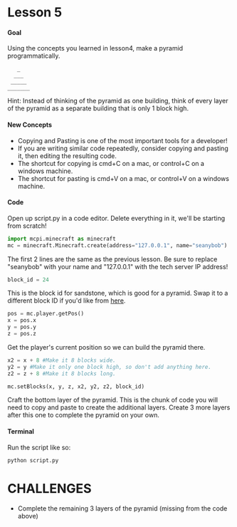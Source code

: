 # Lesson 5

#### Goal
Using the concepts you learned in lesson4, make a pyramid programmatically.
```
   _
  ___
 _____
_______
```

Hint: Instead of thinking of the pyramid as one building, think of every layer of the pyramid as a separate building that is only 1 block high.

#### New Concepts

- Copying and Pasting is one of the most important tools for a developer!
- If you are writing similar code repeatedly, consider copying and pasting it, then editing the resulting code.
- The shortcut for copying is cmd+C on a mac, or control+C on a windows machine.
- The shortcut for pasting is cmd+V on a mac, or control+V on a windows machine.

#### Code
Open up script.py in a code editor. Delete everything in it, we'll be starting from scratch!

```python
import mcpi.minecraft as minecraft
mc = minecraft.Minecraft.create(address="127.0.0.1", name="seanybob")
```
The first 2 lines are the same as the previous lesson. Be sure to replace "seanybob" with your name and "127.0.0.1" with the tech server IP address!

```python
block_id = 24
```
This is the block id for sandstone, which is good for a pyramid. Swap it to a different block ID if you'd like from [here](http://minecraft-ids.grahamedgecombe.com/).

```python
pos = mc.player.getPos()
x = pos.x
y = pos.y
z = pos.z
```
Get the player's current position so we can build the pyramid there.



```python
x2 = x + 8 #Make it 8 blocks wide.
y2 = y #Make it only one block high, so don't add anything here.
z2 = z + 8 #Make it 8 blocks long.

mc.setBlocks(x, y, z, x2, y2, z2, block_id)
```

Craft the bottom layer of the pyramid. This is the chunk of code you will need to copy and paste to create the additional layers. Create 3 more layers after this one to complete the pyramid on your own.

#### Terminal

Run the script like so:
```shell
python script.py
```

# CHALLENGES

- Complete the remaining 3 layers of the pyramid (missing from the code above)

